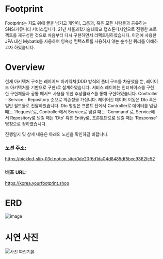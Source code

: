 # Footprint
Footprint는 지도 위에 글을 남기고 개인이, 그룹과, 혹은 모든 사람들과 공유하는 SNS/커뮤니티 서비스입니다. 21년 서울과학기술대학교 캡스톤디자인으로 진행한 프로젝트를 재구성한 것으로 처음부터 다시 구현하면서 리펙토링하였습니다.  이전에 사용한 JPA 대신 Mybatis를 사용하여 영속성 컨텍스트를 사용하지 않는 순수한 쿼리를 이해하고자 하였습니다. 


# Overview
현재 아키텍처 구조는 레어어드 아키텍처(DDD 방식의 폴더 구조를 차용했을 뿐, 레이어드 아키텍처를 기반으로 구현)로 설계하였습니다.
서비스 레이어는 인터페이스를 구현한 구현체들과 공통 메서드 사용을 위한 추상클래스를 통해 구현하였습니다. 
Controller - Service - Repository 순으로 의존성을 가집니다.
레이어간 데이터 이동은 Dto 혹은 일반 필드들로 전달하였습니다.
Dto 명칭은 프론트 단에서 Controller로 데이터를 넘길 때는 'Request'로,
Controller에서 Service로 넘길 때는 'Command'로,
Service에서 Repository로 넘길 때는 'Dto' 혹은 Entity로,
프론트단으로 넘길 때는 'Response' 명칭으로 정하였습니다.


진행일지 및 상세 내용은 아래의 노션을 확인하길 바랍니다.


### 노션 주소: 
https://pickled-slip-03d.notion.site/0de20f6d1da04d8485df5bec9382fc52


### 배포 URL: 
https://korea.yourfootprint.shop


# ERD
![image](https://github.com/khdscor/footprint/assets/45135492/539a3179-18a5-4a38-87ce-ea2d149f4c56)

# 시연 사진
![사진 짜집기본](https://github.com/khdscor/footprint/assets/45135492/e3a89c46-699d-4017-b605-ed7c3b0e4018)


